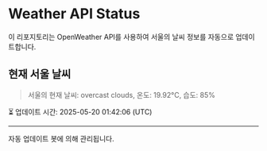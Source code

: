 
# Weather API Status

이 리포지토리는 OpenWeather API를 사용하여 서울의 날씨 정보를 자동으로 업데이트합니다.

## 현재 서울 날씨
> 서울의 현재 날씨: overcast clouds, 온도: 19.92°C, 습도: 85%

⏳ 업데이트 시간: 2025-05-20 01:42:06 (UTC)

---
자동 업데이트 봇에 의해 관리됩니다.

